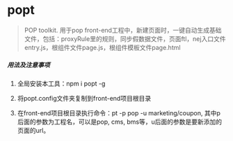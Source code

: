 # popt
> POP toolkit. 用于pop front-end工程中，新建页面时，一键自动生成基础文件，包括：proxyRule里的规则，同步假数据文件，页面ftl，nej入口文件entry.js，根组件文件page.js，根组件模板文件page.html

##### 用法及注意事项
1. 全局安装本工具：npm i popt -g

2. 将popt.config文件夹复制到front-end项目根目录

3. 在front-end项目根目录执行命令：pt -p pop -u marketing/coupon, 其中p后面的参数为工程名，可以是pop, cms, bms等，u后面的参数是要新添加的页面的url。 